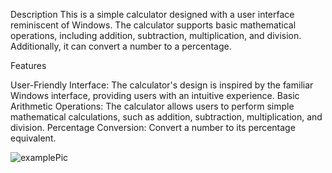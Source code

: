 Description
This is a simple calculator designed with a user interface reminiscent of Windows. The calculator supports basic mathematical operations, including addition, subtraction, multiplication, and division. Additionally, it can convert a number to a percentage.

Features

User-Friendly Interface: The calculator's design is inspired by the familiar Windows interface, providing users with an intuitive experience.
Basic Arithmetic Operations: The calculator allows users to perform simple mathematical calculations, such as addition, subtraction, multiplication, and division.
Percentage Conversion: Convert a number to its percentage equivalent.

![examplePic](https://github.com/mosqali/Calculator/assets/102695783/ceb7e142-1f1d-4699-b0ce-38730143ea07)
